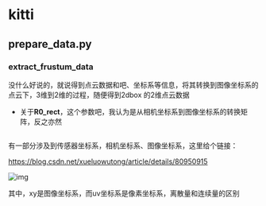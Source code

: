 # kitti

## prepare_data.py

### extract_frustum_data

没什么好说的，就说得到点云数据和吧、坐标系等信息，将其转换到图像坐标系的点云下，3维到2维的过程，随便得到2dbox 的2维点云数据

* 关于**R0_rect**，这个参数吧，我认为是从相机坐标系到图像坐标系的转换矩阵，反之亦然

```python

```

有一部分涉及到传感器坐标系，相机坐标系、图像坐标系，这里给个链接：

https://blog.csdn.net/xueluowutong/article/details/80950915

![img](https://img-blog.csdn.net/20180707144133312?watermark/2/text/aHR0cHM6Ly9ibG9nLmNzZG4ubmV0L3h1ZWx1b3d1dG9uZw==/font/5a6L5L2T/fontsize/400/fill/I0JBQkFCMA==/dissolve/70)

其中，xy是图像坐标系，而uv坐标系是像素坐标系，离散量和连续量的区别

